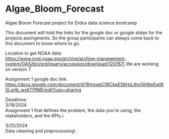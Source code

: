 # Algae_Bloom_Forecast
Algae Bloom Forecast project for Erdos data science bootcamp

This document will hold the links for the google doc or google slides for the projects assingments.
So the group participants can always come back to this document to know where to go.

Location to get NOAA data:\
https://www.ncei.noaa.gov/archive/archive-management-system/OAS/bin/prd/jquery/accession/download/120767\
We are working on version 7.

Assignment 1 google doc link:\
https://docs.google.com/document/d/1RmxwkCWCkpE56HsLthvGlH6eEwtKSLgrlb_ws6TPfME/edit?usp=sharing



Deadlines:\
3/18/2024\
Assignment 1 that defines the problem, the data you're using, the stakeholders, and the KPIs.\

3/25/2024\
Data cleaning and preprocessing\
